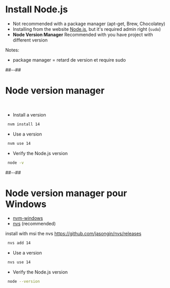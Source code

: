 <!-- .slide: -->

# Install Node.js


* Not recommended with a package manager (apt-get, Brew, Chocolatey)
* Installing from the website [Node.js](https://nodejs.org/en/download/), but it's required admin right (`sudo`)
* <b>Node Version Manager</b> Recommended with you have project with different version


Notes:
- package manager = retard de version et require sudo

##--##

<!-- .slide: class="with-code" -->

# Node version manager

<br>

* Install a version

```bash
 nvm install 14
```

* Use a version

```bash
 nvm use 14
```

* Verify the Node.js version

```bash
 node -v
```

##--##

# Node version manager pour Windows

* [nvm-windows](https://github.com/coreybutler/nvm-windows)
* [nvs](https://github.com/jasongin/nvs/releases) (recommended)

install with msi the nvs https://github.com/jasongin/nvs/releases

```bash
 nvs add 14
```

* Use a version

```bash
 nvs use 14
```

* Verify the Node.js version

```bash
 node --version
```
